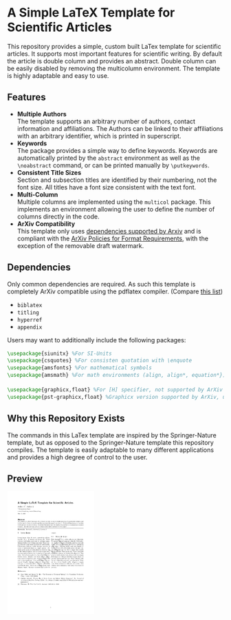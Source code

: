 # A Simple LaTeX Template for Scientific Articles

This repository provides a simple, custom built LaTex template for scientific articles.
It supports most important features for scientific writing.
By default the article is double column and provides an abstract.
Double column can be easily disabled by removing the multicolumn environment.
The template is highly adaptable and easy to use.

## Features

- **Multiple Authors**\
The template supports an arbitrary number of authors, contact information and affiliations. The Authors can be linked to their affiliations with an arbitrary identifier, which is printed in superscript.
- **Keywords**\
The package provides a simple way to define keywords. Keywords are automatically printed by the `abstract` environment as well as the `\noabstract` command, or can be printed manually by `\putkeywords`.
- **Consistent Title Sizes**\
Section and subsection titles are identified by their numbering, not the font size. All titles have a font size consistent with the text font.
- **Multi-Column**\
Multiple columns are implemented using the `multicol` package. This implements an environment allowing the user to define the number of columns directly in the code.
- **ArXiv Compatibility**\
This template only uses [dependencies supported by Arxiv](https://info.arxiv.org/help/texlive_package_list.html) and is compliant with the [ArXiv Policies for Format Requirements](https://info.arxiv.org/help/policies/format_requirements.html), with the exception of the removable draft watermark.

## Dependencies
Only common dependencies are required. As such this template is completely ArXiv compatible using the pdflatex compiler. (Compare [this list](https://info.arxiv.org/help/texlive_package_list.html))

- `biblatex`
- `titling`
- `hyperref`
- `appendix`

Users may want to additionally include the following packages:
```latex
\usepackage{siunitx} %For SI-Units
\usepackage{csquotes} %For consisten quotation with \enquote
\usepackage{amsfonts} %For mathematical symbols
\usepackage{amsmath} %For math environments (align, align*, equation*})

\usepackage{graphicx,float} %For [H] specifier, not supported by ArXiv
\usepackage{pst-graphicx,float} %Graphicx version supported by ArXiv, untested
``` 

## Why this Repository Exists

The commands in this LaTex template are inspired by the Springer-Nature template, but as opposed to the Springer-Nature template this repository compiles. The template is easily adaptable to many different applications and provides a high degree of control to the user.

## Preview
<img src='./docs/img/template_page-0001.jpg' width='40%' />